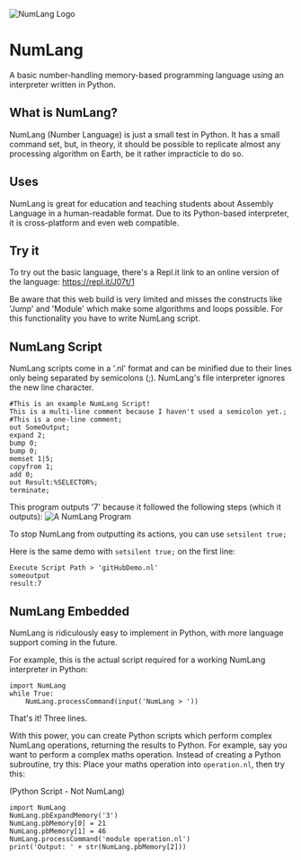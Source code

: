 ![NumLang Logo](http://overflo.me/numlang/NLLogo.png)
# NumLang
A basic number-handling memory-based programming language using an interpreter written in Python. 

## What is NumLang?
NumLang (Number Language) is just a small test in Python. It has a small command set, but, in theory, it should be possible to replicate almost any processing algorithm on Earth, be it rather impracticle to do so.

## Uses
NumLang is great for education and teaching students about Assembly Language in a human-readable format. Due to its Python-based interpreter, it is cross-platform and even web compatible.

## Try it
To try out the basic language, there's a Repl.it link to an online version of the language:
https://repl.it/J07t/1

Be aware that this web build is very limited and misses the constructs like 'Jump' and 'Module' which make some algorithms and loops possible. For this functionality you have to write NumLang script.

## NumLang Script
NumLang scripts come in a '.nl' format and can be minified due to their lines only being separated by semicolons (;).
NumLang's file interpreter ignores the new line character.
```
#This is an example NumLang Script!
This is a multi-line comment because I haven't used a semicolon yet.;
#This is a one-line comment;
out SomeOutput;
expand 2;
bump 0;
bump 0;
memset 1|5;
copyfrom 1;
add 0;
out Result:%SELECTOR%;
terminate;
```

This program outputs '7' because it followed the following steps (which it outputs):
![A NumLang Program](http://overflo.me/numlang/NumLangScreenshot.png)

To stop NumLang from outputting its actions, you can use
`setsilent true;`

Here is the same demo with `setsilent true;` on the first line:
```
Execute Script Path > 'gitHubDemo.nl'
someoutput
result:7
```
## NumLang Embedded

NumLang is ridiculously easy to implement in Python, with more language support coming in the future.

For example, this is the actual script required for a working NumLang interpreter in Python:
```
import NumLang
while True:
    NumLang.processCommand(input('NumLang > '))
```
That's it! Three lines.

With this power, you can create Python scripts which perform complex NumLang operations, returning the results to Python. For example, say you want to perform a complex maths operation. Instead of creating a Python subroutine, try this:
Place your maths operation into `operation.nl`, then try this:

(Python Script - Not NumLang)
```
import NumLang
NumLang.pbExpandMemory('3')
NumLang.pbMemory[0] = 21
NumLang.pbMemory[1] = 46
NumLang.processCommand('module operation.nl')
print('Output: ' + str(NumLang.pbMemory[2]))
```

